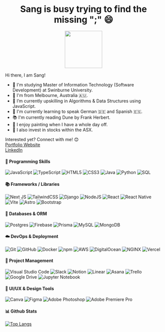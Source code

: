 <div align="center">
   <h1> Sang is busy trying to find the missing ";" 😄</h1>
      <img width="120" src="https://user-images.githubusercontent.com/97276811/203482491-cc80066b-6782-428f-b4bf-eb06acaa3f12.gif"/>
</div>

Hi there, I am Sang!
- 🏫 I'm studying Master of Information Technology (Software Development) at Swinburne University.
- 🏡 I'm from Melbourne, Australia 🇦🇺.
- 🌱 I’m currently upskilling in Algorithms & Data Structures using JavaScript.
- 💬 I'm currently learning to speak German 🇩🇪 and Spanish 🇪🇸.
- 📚 I'm currently reading Dune by Frank Herbert.
- 🎨 I enjoy painting when I have a whole day off.
- 🚀 I also invest in stocks within the ASX.

Interested yet? Connect with me! 😊
<br><a target="blank" href="https://sang-vo.vercel.app">Portfolio Website</a><br/>
<a target="blank" href="https://www.linkedin.com/in/sangvo235/">LinkedIn</a>

#### 💬 Programming Skills
![JavaScript](https://img.shields.io/badge/javascript-%23323330.svg?style=for-the-badge&logo=javascript&logoColor=%23F7DF1E)
![TypeScript](https://img.shields.io/badge/typescript-%23007ACC.svg?style=for-the-badge&logo=typescript&logoColor=white)
![HTML5](https://img.shields.io/badge/html5-%23E34F26.svg?style=for-the-badge&logo=html5&logoColor=white)
![CSS3](https://img.shields.io/badge/css3-%231572B6.svg?style=for-the-badge&logo=css3&logoColor=white)
![Java](https://img.shields.io/badge/java-%23ED8B00.svg?style=for-the-badge&logo=openjdk&logoColor=white)
![Python](https://img.shields.io/badge/python-3670A0?style=for-the-badge&logo=python&logoColor=ffdd54)
![SQL](https://img.shields.io/badge/SQL-52B0E7?style=for-the-badge)

#### 📚 Frameworks / Libraries 
![Next JS](https://img.shields.io/badge/Next-black?style=for-the-badge&logo=next.js&logoColor=white)
![TailwindCSS](https://img.shields.io/badge/tailwindcss-%2338B2AC.svg?style=for-the-badge&logo=tailwind-css&logoColor=white)
![Django](https://img.shields.io/badge/django-%23092E20.svg?style=for-the-badge&logo=django&logoColor=white)
![NodeJS](https://img.shields.io/badge/node.js-6DA55F?style=for-the-badge&logo=node.js&logoColor=white)
![React](https://img.shields.io/badge/react-%2320232a.svg?style=for-the-badge&logo=react&logoColor=%2361DAFB)
![React Native](https://img.shields.io/badge/react_native-%2320232a.svg?style=for-the-badge&logo=react&logoColor=%2361DAFB)
![Vite](https://img.shields.io/badge/Vite-646CFF?logo=vite&logoColor=fff&style=for-the-badge)
![Astro](https://img.shields.io/badge/Astro-0C1222?style=for-the-badge&logo=astro&logoColor=FDFDFE)
![Bootstrap](https://img.shields.io/badge/bootstrap-%23563D7C.svg?style=for-the-badge&logo=bootstrap&logoColor=white)
 
#### 📂 Databases & ORM
![Postgres](https://img.shields.io/badge/postgres-%23316192.svg?style=for-the-badge&logo=postgresql&logoColor=white)
![Firebase](https://img.shields.io/badge/firebase-a08021?style=for-the-badge&logo=firebase&logoColor=ffcd34)
![Prisma](https://img.shields.io/badge/Prisma-3982CE?style=for-the-badge&logo=Prisma&logoColor=white)
![MySQL](https://img.shields.io/badge/mysql-%2300f.svg?style=for-the-badge&logo=mysql&logoColor=white)
![MongoDB](https://img.shields.io/badge/MongoDB-%234ea94b.svg?style=for-the-badge&logo=mongodb&logoColor=white)
            
#### ☁️ DevOps & Deployment
![Git](https://img.shields.io/badge/git-%23F05033.svg?style=for-the-badge&logo=git&logoColor=white)
![GitHub](https://img.shields.io/badge/github-%23121011.svg?style=for-the-badge&logo=github&logoColor=white)
![Docker](https://img.shields.io/badge/Docker-2496ED?logo=docker&logoColor=fff&style=for-the-badge)
![npm](https://img.shields.io/badge/npm-CB3837?logo=npm&logoColor=fff&style=for-the-badge)
![AWS](https://img.shields.io/badge/AWS-%23FF9900.svg?style=for-the-badge&logo=amazon-aws&logoColor=white)
![DigitalOcean](https://img.shields.io/badge/DigitalOcean-0080FF?logo=digitalocean&logoColor=fff&style=for-the-badge)
![NGINX](https://img.shields.io/badge/NGINX-009639?logo=nginx&logoColor=fff&style=for-the-badge)
![Vercel](https://img.shields.io/badge/vercel-%23000000.svg?style=for-the-badge&logo=vercel&logoColor=white)

#### 👷 Project Management
![Visual Studio Code](https://img.shields.io/badge/Visual%20Studio%20Code-007ACC?logo=visualstudiocode&logoColor=fff&style=for-the-badge)
![Slack](https://img.shields.io/badge/Slack-4A154B?style=for-the-badge&logo=slack&logoColor=white)
![Notion](https://img.shields.io/badge/Notion-%23000000.svg?style=for-the-badge&logo=notion&logoColor=white)
![Linear](https://img.shields.io/badge/Linear-5E6AD2?logo=linear&logoColor=fff&style=for-the-badge)
![Asana](https://img.shields.io/badge/Asana-F06A6A?logo=asana&logoColor=fff&style=for-the-badge)
![Trello](https://img.shields.io/badge/Trello-%23026AA7.svg?style=for-the-badge&logo=Trello&logoColor=white)
![Google Drive](https://img.shields.io/badge/Google%20Drive-4285F4?style=for-the-badge&logo=googledrive&logoColor=white)
![Jupyter Notebook](https://img.shields.io/badge/jupyter-%23FA0F00.svg?style=for-the-badge&logo=jupyter&logoColor=white)

#### 🎨 UI/UX & Design Tools
![Canva](https://img.shields.io/badge/Canva-%2300C4CC.svg?style=for-the-badge&logo=Canva&logoColor=white)
![Figma](https://img.shields.io/badge/figma-%23F24E1E.svg?style=for-the-badge&logo=figma&logoColor=white)
![Adobe Photoshop](https://img.shields.io/badge/adobe%20photoshop-%2331A8FF.svg?style=for-the-badge&logo=adobe%20photoshop&logoColor=white)
![Adobe Premiere Pro](https://img.shields.io/badge/Adobe%20Premiere%20Pro-9999FF.svg?style=for-the-badge&logo=Adobe%20Premiere%20Pro&logoColor=white)
  
#### 📊 Github Stats
[![Top Langs](https://github-readme-stats-sigma-five.vercel.app/api/top-langs/?username=sangvo235&layout=compact)](https://github.com/sangvo235)
